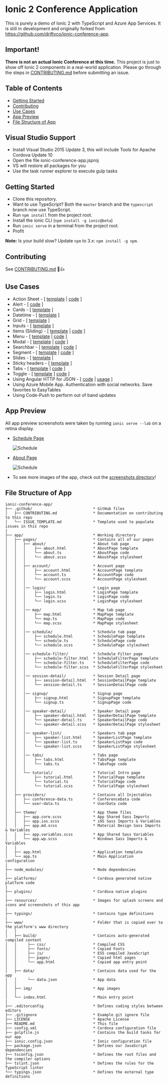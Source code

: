 # Ionic 2 Conference Application

This is purely a demo of Ionic 2 with TypeScript and Azure App Services. It is still in development and originally forked from https://github.com/driftyco/ionic-conference-app.


## Important!
**There is not an actual Ionic Conference at this time.** This project is just to show off Ionic 2 components in a real-world application. Please go through the steps in [CONTRIBUTING.md](https://github.com/driftyco/ionic-conference-app/blob/master/.github/CONTRIBUTING.md) before submitting an issue.


## Table of Contents
 - [Getting Started](#getting-started)
 - [Contributing](#contributing)
 - [Use Cases](#use-cases)
 - [App Preview](#app-preview)
 - [File Structure of App](#file-structure-of-app)

## Visual Studio Support

* Install Visual Studio 2015 Update 3, this will include Tools for Apache Cordova Update 10
* Open the file ionic-conference-app.jsproj 
* VS will restore all packages for you
* Use the task runner explorer to execute gulp tasks

## Getting Started

* Clone this repository.
* Want to use TypeScript? Both the `master` branch and the `typescript` branch now use TypeScript.
* Run `npm install` from the project root.
* Install the ionic CLI (`npm install -g ionic@beta`)
* Run `ionic serve` in a terminal from the project root.
* Profit

**Note:** Is your build slow? Update `npm` to 3.x: `npm install -g npm`.


## Contributing
See [CONTRIBUTING.md](https://github.com/driftyco/ionic-conference-app/blob/master/CONTRIBUTING.md) :tada::+1:


## Use Cases

* Action Sheet - [ [template](https://github.com/driftyco/ionic-conference-app/blob/master/app/pages/speaker-list/speaker-list.html) | [code](https://github.com/driftyco/ionic-conference-app/blob/master/app/pages/speaker-list/speaker-list.ts) ]
* Alert - [ [code](https://github.com/driftyco/ionic-conference-app/blob/master/app/pages/schedule/schedule.ts) ]
* Cards - [ [template](https://github.com/driftyco/ionic-conference-app/blob/master/app/pages/speaker-list/speaker-list.html) ]
* Datetime - [ [template](https://github.com/driftyco/ionic-conference-app/blob/master/app/pages/about/about.html) ]
* Grid - [ [template](https://github.com/driftyco/ionic-conference-app/blob/master/app/pages/login/login.html) ]
* Inputs - [ [template](https://github.com/driftyco/ionic-conference-app/blob/master/app/pages/login/login.html) ]
* Items (Sliding) - [ [template](https://github.com/driftyco/ionic-conference-app/blob/master/app/pages/schedule/schedule.html) | [code](https://github.com/driftyco/ionic-conference-app/blob/master/app/pages/schedule/schedule.ts) ]
* Menu - [ [template](https://github.com/driftyco/ionic-conference-app/blob/master/app/app.html) |
[code](https://github.com/driftyco/ionic-conference-app/blob/master/app/app.ts) ]
* Modal - [ [template](https://github.com/driftyco/ionic-conference-app/blob/master/app/pages/schedule-filter/schedule-filter.html) | [code](https://github.com/driftyco/ionic-conference-app/blob/master/app/pages/schedule/schedule.ts) ]
* Searchbar - [ [template](https://github.com/driftyco/ionic-conference-app/blob/master/app/pages/schedule/schedule.html) | [code](https://github.com/driftyco/ionic-conference-app/blob/master/app/pages/schedule/schedule.ts) ]
* Segment - [ [template](https://github.com/driftyco/ionic-conference-app/blob/master/app/pages/schedule/schedule.html) | [code](https://github.com/driftyco/ionic-conference-app/blob/master/app/pages/schedule/schedule.ts) ]
* Slides - [ [template](https://github.com/driftyco/ionic-conference-app/blob/master/app/pages/tutorial/tutorial.html) |
* Sticky headers - [ [template](https://github.com/driftyco/ionic-conference-app/blob/master/app/pages/schedule/schedule.html) ]
* Tabs - [ [template](https://github.com/driftyco/ionic-conference-app/blob/master/app/pages/tabs/tabs.html) | [code](https://github.com/driftyco/ionic-conference-app/blob/master/app/pages/tabs/tabs.ts) ]
* Toggle - [ [template](https://github.com/driftyco/ionic-conference-app/blob/master/app/pages/schedule-filter/schedule-filter.html) ]
[code](https://github.com/driftyco/ionic-conference-app/blob/master/app/pages/tutorial/tutorial.ts) ]
* Using Angular HTTP for JSON - [ [code](https://github.com/driftyco/ionic-conference-app/blob/master/app/providers/conference-data.ts) | [usage](https://github.com/driftyco/ionic-conference-app/blob/master/app/pages/schedule/schedule.ts) ]
* Using Azure Mobile App. Authentication with social networks. Save favorites to EasyTables
* Using Code-Push to perform out of band updates

## App Preview

All app preview screenshots were taken by running `ionic serve --lab` on a retina display.

- [Schedule Page](https://github.com/driftyco/ionic-conference-app/blob/master/app/pages/schedule/schedule.html)

  <img src="resources/screenshots/SchedulePage.png" alt="Schedule">


- [About Page](https://github.com/driftyco/ionic-conference-app/blob/master/app/pages/about/about.html)

  <img src="resources/screenshots/AboutPage.png" alt="Schedule">


- To see more images of the app, check out the [screenshots directory](https://github.com/driftyco/ionic-conference-app/tree/master/resources/screenshots)!


## File Structure of App

```
ionic-conference-app/
├── .github/                           * GitHub files
│   ├── CONTRIBUTING.md                * Documentation on contributing to this repo
│   └── ISSUE_TEMPLATE.md              * Template used to populate issues in this repo
|
├── app/                               * Working directory
│   ├── pages/                         * Contains all of our pages
│   │   ├── about/                     * About tab page
│   │   │    ├── about.html            * AboutPage template
│   │   │    └── about.ts              * AboutPage code
│   │   │    └── about.scss            * AboutPage stylesheet
│   │   │
│   │   ├── account/                   * Account page
│   │   │    ├── account.html          * AccountPage template
│   │   │    └── account.ts            * AccountPage code
│   │   │    └── account.scss          * AccountPage stylesheet
│   │   │
│   │   │── login/                     * Login page
│   │   │    ├── login.html            * LoginPage template
│   │   │    └── login.ts              * LoginPage code
│   │   │    └── login.scss            * LoginPage stylesheet
│   │   │
│   │   │── map/                       * Map tab page
│   │   │    ├── map.html              * MapPage template
│   │   │    └── map.ts                * MapPage code
│   │   │    └── map.scss              * MapPage stylesheet
│   │   │
│   │   │── schedule/                  * Schedule tab page
│   │   │    ├── schedule.html         * SchedulePage template
│   │   │    └── schedule.ts           * SchedulePage code
│   │   │    └── schedule.scss         * SchedulePage stylesheet
│   │   │
│   │   │── schedule-filter/           * Schedule Filter page
│   │   │    ├── schedule-filter.html  * ScheduleFilterPage template
│   │   │    └── schedule-filter.ts    * ScheduleFilterPage code
│   │   │    └── schedule-filter.scss  * ScheduleFilterPage stylesheet
│   │   │
│   │   │── session-detail/            * Session Detail page
│   │   │    ├── session-detail.html   * SessionDetailPage template
│   │   │    └── session-detail.ts     * SessionDetailPage code
│   │   │
│   │   │── signup/                    * Signup page
│   │   │    ├── signup.html           * SignupPage template
│   │   │    └── signup.ts             * SignupPage code
│   │   │
│   │   │── speaker-detail/            * Speaker Detail page
│   │   │    ├── speaker-detail.html   * SpeakerDetailPage template
│   │   │    └── speaker-detail.ts     * SpeakerDetailPage code
│   │   │    └── speaker-detail.scss   * SpeakerDetailPage stylesheet
│   │   │
│   │   │── speaker-list/              * Speakers tab page
│   │   │    ├── speaker-list.html     * SpeakerListPage template
│   │   │    └── speaker-list.ts       * SpeakerListPage code
│   │   │    └── speaker-list.scss     * SpeakerListPage stylesheet
│   │   │
│   │   │── tabs/                      * Tabs page
│   │   │    ├── tabs.html             * TabsPage template
│   │   │    └── tabs.ts               * TabsPage code
│   │   │
│   │   └── tutorial/                  * Tutorial Intro page
│   │        ├── tutorial.html         * TutorialPage template
│   │        └── tutorial.ts           * TutorialPage code
│   │        └── tutorial.scss         * TutorialPage stylesheet
│   │
│   ├── providers/                     * Contains all Injectables
│   │   ├── conference-data.ts         * ConferenceData code
│   │   └── user-data.ts               * UserData code
│   │
│   ├── theme/                         * App theme files
│   │   ├── app.core.scss              * App Shared Sass Imports
│   │   ├── app.ios.scss               * iOS Sass Imports & Variables
│   │   ├── app.md.scss                * Material Design Sass Imports & Variables
│   │   ├── app.variables.scss         * App Shared Sass Variables
│   │   └── app.wp.scss                * Windows Sass Imports & Variables
│   │
│   ├── app.html                       * Application template
│   └── app.ts                         * Main Application configuration
│
├── node_modules/                      * Node dependencies
|
├── platforms/                         * Cordova generated native platform code
|
├── plugins/                           * Cordova native plugins
|
├── resources/                         * Images for splash screens and icons and screenshots of this app
|
├── typings/                           * Contains type definitions
|
├── www/                               * Folder that is copied over to the platform's www directory
│   │   
│   ├── build/                         * Contains auto-generated compiled content
│   │     ├── css/                     * Compiled CSS
│   │     ├── fonts/                   * Copied Fonts
│   │     ├── js/                      * ES5 compiled JavaScript
│   │     ├── pages/                   * Copied html pages
│   │     └── app.html                 * Copied app entry point
│   │
│   ├── data/                          * Contains data used for the app
│   │     └── data.json                * App data
│   │
│   ├── img/                           * App images
│   │
│   └── index.html                     * Main entry point
|
├── .editorconfig                      * Defines coding styles between editors
├── .gitignore                         * Example git ignore file
├── LICENSE                            * Apache License
├── README.md                          * This file
├── config.xml                         * Cordova configuration file
├── gulpfile.js                        * Contains the build tasks for our app
├── ionic.config.json                  * Ionic configuration file
├── package.json                       * Defines our JavaScript dependencies
├── tsconfig.json                      * Defines the root files and the compiler options
├── tslint.json                        * Defines the rules for the TypeScript linter
└── typings.json                       * Defines the external type definitions
```
